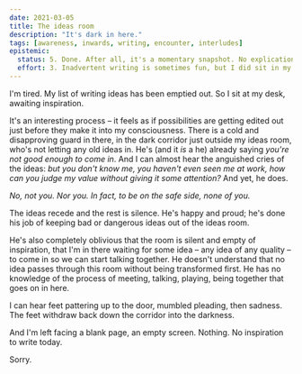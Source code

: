 ```yaml
---
date: 2021-03-05
title: The ideas room
description: "It's dark in here."
tags: [awareness, inwards, writing, encounter, interludes]
epistemic:
  status: 5. Done. After all, it's a momentary snapshot. No explication required.
  effort: 3. Inadvertent writing is sometimes fun, but I did sit in my room. Alone. For quite some time.
---
```


I'm tired. My list of writing ideas has been emptied out. So I sit at my desk, awaiting inspiration.

It's an interesting process – it feels as if possibilities are getting edited out just before they make it into my consciousness. There is a cold and disapproving guard in there, in the dark corridor just outside my ideas room, who's not letting any old ideas in. He's (and it _is_ a he) already saying _you're not good enough to come in_. And I can almost hear the anguished cries of the ideas: _but you don't know me, you haven't even seen me at work, how can you judge my value without giving it some attention?_ And yet, he does.

_No, not you. Nor you. In fact, to be on the safe side, none of you._

The ideas recede and the rest is silence. He's happy and proud; he's done his job of keeping bad or dangerous ideas out of the ideas room.

He's also completely oblivious that the room is silent and empty of inspiration, that I'm in there waiting for some idea – any idea of any quality – to come in so we can start talking together. He doesn't understand that no idea passes through this room without being transformed first. He has no knowledge of the process of meeting, talking, playing, being together that goes on in here.

I can hear feet pattering up to the door, mumbled pleading, then sadness. The feet withdraw back down the corridor into the darkness.

And I'm left facing a blank page, an empty screen. Nothing. No inspiration to write today.

Sorry.
